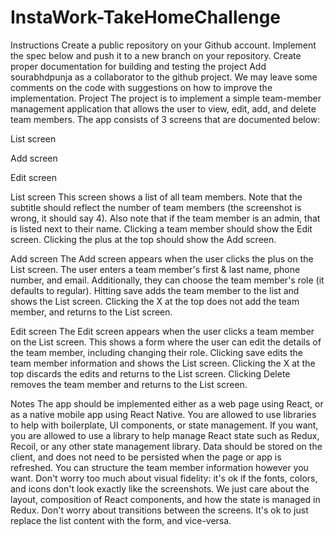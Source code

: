 # InstaWork-TakeHomeChallenge

Instructions
Create a public repository on your Github account.
Implement the spec below and push it to a new branch on your repository.
Create proper documentation for building and testing the project
Add sourabhdpunja as a collaborator to the github project.
We may leave some comments on the code with suggestions on how to improve the implementation.
Project
The project is to implement a simple team-member management application that allows the user to view, edit, add, and delete team members. The app consists of 3 screens that are documented below:


List screen

Add screen

Edit screen







List screen
This screen shows a list of all team members. Note that the subtitle should reflect the number of team members (the screenshot is wrong, it should say 4). Also note that if the team member is an admin, that is listed next to their name. Clicking a team member should show the Edit screen. Clicking the plus at the top should show the Add screen.

Add screen
The Add screen appears when the user clicks the plus on the List screen. The user enters a team member's first & last name, phone number, and email. Additionally, they can choose the team member's role (it defaults to regular). Hitting save adds the team member to the list and shows the List screen. Clicking the X at the top does not add the team member, and returns to the List screen.

Edit screen
The Edit screen appears when the user clicks a team member on the List screen. This shows a form where the user can edit the details of the team member, including changing their role. Clicking save edits the team member information and shows the List screen. Clicking the X at the top discards the edits and returns to the List screen. Clicking Delete removes the team member and returns to the List screen.

Notes
The app should be implemented either as a web page using React, or as a native mobile app using React Native.
You are allowed to use libraries to help with boilerplate, UI components, or state management.
If you want, you are allowed to use a library to help manage React state such as Redux, Recoil, or any other state management library.
Data should be stored on the client, and does not need to be persisted when the page or app is refreshed. You can structure the team member information however you want.
Don't worry too much about visual fidelity: it's ok if the fonts, colors, and icons don't look exactly like the screenshots. We just care about the layout, composition of React components, and how the state is managed in Redux.
Don't worry about transitions between the screens. It's ok to just replace the list content with the form, and vice-versa.
